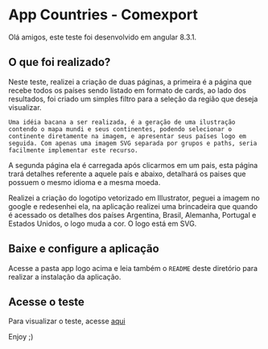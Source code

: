 # App Countries - Comexport

Olá amigos, este teste foi desenvolvido em angular 8.3.1.

## O que foi realizado?

Neste teste, realizei a criação de duas páginas, a primeira é a página que recebe todos os países sendo listado em formato de cards, ao lado dos resultados, foi criado um simples filtro para a seleção da região que deseja visualizar.

`Uma idéia bacana a ser realizada, é a geração de uma ilustração contendo o mapa mundi e seus continentes, podendo selecionar o continente diretamente na imagem, e apresentar seus países logo em seguida. Com apenas uma imagem SVG separada por grupos e paths, seria facilmente implementar este recurso.`

A segunda página ela é carregada após clicarmos em um pais, esta página trará detalhes referente a aquele país e abaixo, detalhará os paises que possuem o mesmo idioma e a mesma moeda.

Realizei a criação do logotipo vetorizado em Illustrator, peguei a imagem no google e redesenhei ela, na aplicação realizei uma brincadeira que quando é acessado os detalhes dos países Argentina, Brasil, Alemanha, Portugal e Estados Unidos, o logo muda a cor. O logo está em SVG.

## Baixe e configure a aplicação

Acesse a pasta app logo acima e leia também o `README` deste diretório para realizar a instalação da aplicação.

## Acesse o teste

Para visualizar o teste, acesse [aqui]

[aqui]: https://silly-goldstine-d34761.netlify.app/

Enjoy ;)
